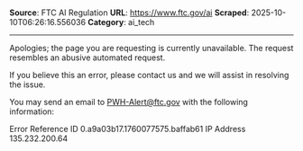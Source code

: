 # 

**Source**: FTC AI Regulation
**URL**: https://www.ftc.gov/ai
**Scraped**: 2025-10-10T06:26:16.556036
**Category**: ai_tech

---

Apologies; the page you are requesting is currently unavailable. The request resembles an abusive automated request.

If you believe this an error, please contact us and we will assist in resolving the issue.

You may send an email to PWH-Alert@ftc.gov with the following information:

Error Reference ID 0.a9a03b17.1760077575.baffab61
IP Address 135.232.200.64
